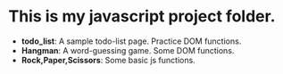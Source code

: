 <h1>This is my javascript project folder.</h1>

<ul>
  <li><b>todo_list</b>: A sample todo-list page. Practice DOM functions.</li>
  <li><b>Hangman</b>: A word-guessing game. Some DOM functions.</li>
  <li><b>Rock,Paper,Scissors</b>: Some basic js functions.</li>
 </ul>

